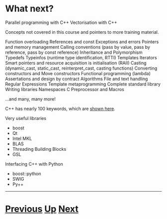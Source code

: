 
# What next?

Parallel programming with C++
Vectorisation with C++

Concepts not covered in this course and pointers to more training material.

Function overloading
References and const
Exceptions and errors
Pointers and memory management
Calling conventions (pass by value, pass by reference, pass by const reference)
Inheritance and Polymorphism
Typedefs
Typeinfos (runtime type identification, RTTI)
Templates
Iterators
Smart pointers and resource acquisition is initialisation (RAII)
Casting (dynamic_cast, static_cast, reinterpret_cast, casting functions)
Converting constructors and Move constructors
Functional programming (lambda)
Assertations and design by contract
Algorithms
File and text handling
Regular Expressions
Template metaprogramming
Complete standard library
Writing libraries
Namespaces
C Preprocessor and Macros

...and many, many more!

C++ has nearly 100 keywords, which are [shown here](http://en.cppreference.com/w/cpp/keyword).

Very useful libraries

* boost
* Qt
* Intel MKL
* BLAS
* Threading Building Blocks
* GSL

Interfacing C++ with Python

* boost::python
* SWIG
* Py++

***

# [Previous](README.md) [Up](README.md) [Next](README.md)  
